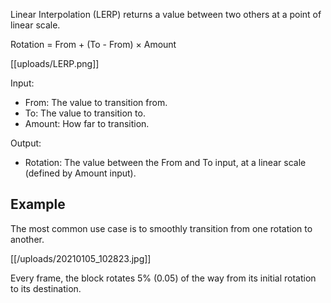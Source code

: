 Linear Interpolation (LERP) returns a value between two others at a point of linear scale.

Rotation = From + (To - From) × Amount

[[uploads/LERP.png]]

Input:
- From: The value to transition from.
- To: The value to transition to.
- Amount: How far to transition.

Output:
- Rotation: The value between the From and To input, at a linear scale (defined by Amount input).

## Example

The most common use case is to smoothly transition from one rotation to another.

[[/uploads/20210105_102823.jpg]]

Every frame, the block rotates 5% (0.05) of the way from its initial rotation to its destination.